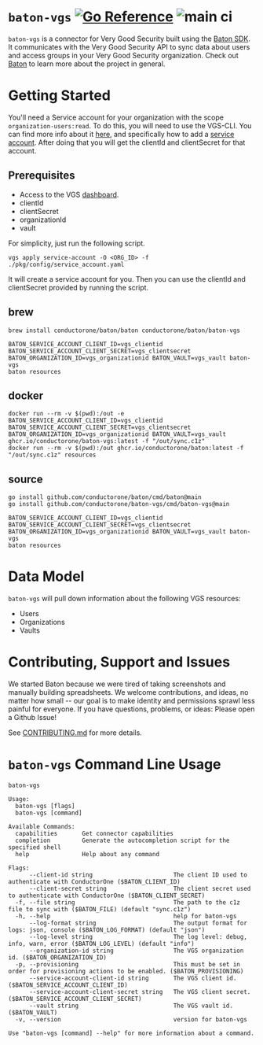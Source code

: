 # `baton-vgs` [![Go Reference](https://pkg.go.dev/badge/github.com/conductorone/baton-vgs.svg)](https://pkg.go.dev/github.com/conductorone/baton-vgs) ![main ci](https://github.com/conductorone/baton-vgs/actions/workflows/main.yaml/badge.svg)

`baton-vgs` is a connector for Very Good Security built using the [Baton SDK](https://github.com/conductorone/baton-sdk). It communicates with the Very Good Security API to sync data about users and access groups in your Very Good Security organization.
Check out [Baton](https://github.com/conductorone/baton) to learn more about the project in general.

# Getting Started

You'll need a Service account for your organization with the scope `organization-users:read`. To do this, you will need to use the VGS-CLI. You can find more info about it [here](https://www.verygoodsecurity.com/docs/vgs-cli/getting-started#install), and specifically how to add a [service account](https://www.verygoodsecurity.com/docs/vgs-cli/service-account/#create). After doing that you will get the clientId and clientSecret for that account.

## Prerequisites

- Access to the VGS [dashboard](https://dashboard.verygoodsecurity.com/).
- clientId
- clientSecret 
- organizationId
- vault

For simplicity, just run the following script. 
```
vgs apply service-account -O <ORG_ID> -f ./pkg/config/service_account.yaml
```

It will create a service account for you. Then you can use the clientId and clientSecret provided by running the script.  

## brew

```
brew install conductorone/baton/baton conductorone/baton/baton-vgs

BATON_SERVICE_ACCOUNT_CLIENT_ID=vgs_clientid BATON_SERVICE_ACCOUNT_CLIENT_SECRET=vgs_clientsecret BATON_ORGANIZATION_ID=vgs_organizationid BATON_VAULT=vgs_vault baton-vgs
baton resources
```

## docker

```
docker run --rm -v $(pwd):/out -e BATON_SERVICE_ACCOUNT_CLIENT_ID=vgs_clientid BATON_SERVICE_ACCOUNT_CLIENT_SECRET=vgs_clientsecret BATON_ORGANIZATION_ID=vgs_organizationid BATON_VAULT=vgs_vault ghcr.io/conductorone/baton-vgs:latest -f "/out/sync.c1z"
docker run --rm -v $(pwd):/out ghcr.io/conductorone/baton:latest -f "/out/sync.c1z" resources
```

## source

```
go install github.com/conductorone/baton/cmd/baton@main
go install github.com/conductorone/baton-vgs/cmd/baton-vgs@main

BATON_SERVICE_ACCOUNT_CLIENT_ID=vgs_clientid BATON_SERVICE_ACCOUNT_CLIENT_SECRET=vgs_clientsecret BATON_ORGANIZATION_ID=vgs_organizationid BATON_VAULT=vgs_vault baton-vgs
baton resources
```

# Data Model

`baton-vgs` will pull down information about the following VGS resources:

- Users
- Organizations
- Vaults

# Contributing, Support and Issues

We started Baton because we were tired of taking screenshots and manually building spreadsheets. We welcome contributions, and ideas, no matter how small -- our goal is to make identity and permissions sprawl less painful for everyone. If you have questions, problems, or ideas: Please open a Github Issue!

See [CONTRIBUTING.md](https://github.com/ConductorOne/baton/blob/main/CONTRIBUTING.md) for more details.

# `baton-vgs` Command Line Usage

```
baton-vgs

Usage:
  baton-vgs [flags]
  baton-vgs [command]

Available Commands:
  capabilities       Get connector capabilities
  completion         Generate the autocompletion script for the specified shell
  help               Help about any command

Flags:
      --client-id string                       The client ID used to authenticate with ConductorOne ($BATON_CLIENT_ID)
      --client-secret string                   The client secret used to authenticate with ConductorOne ($BATON_CLIENT_SECRET)
  -f, --file string                            The path to the c1z file to sync with ($BATON_FILE) (default "sync.c1z")
  -h, --help                                   help for baton-vgs
      --log-format string                      The output format for logs: json, console ($BATON_LOG_FORMAT) (default "json")
      --log-level string                       The log level: debug, info, warn, error ($BATON_LOG_LEVEL) (default "info")
      --organization-id string                 The VGS organization id. ($BATON_ORGANIZATION_ID)
  -p, --provisioning                           This must be set in order for provisioning actions to be enabled. ($BATON_PROVISIONING)
      --service-account-client-id string       The VGS client id. ($BATON_SERVICE_ACCOUNT_CLIENT_ID)
      --service-account-client-secret string   The VGS client secret. ($BATON_SERVICE_ACCOUNT_CLIENT_SECRET)
      --vault string                           The VGS vault id. ($BATON_VAULT)
  -v, --version                                version for baton-vgs

Use "baton-vgs [command] --help" for more information about a command.
```
